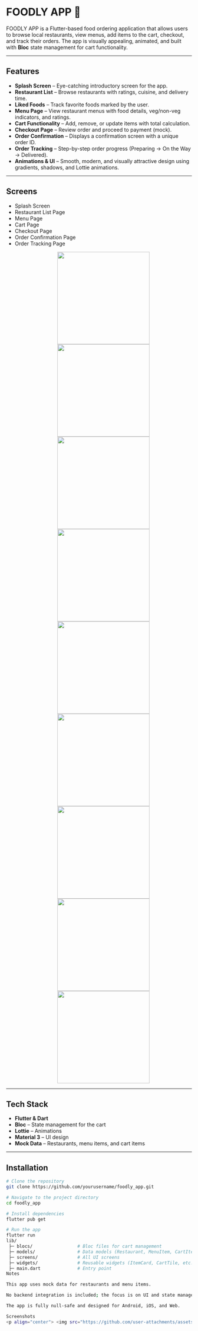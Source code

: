 # FOODLY APP 🍔

FOODLY APP is a Flutter-based food ordering application that allows users to browse local restaurants, view menus, add items to the cart, checkout, and track their orders. The app is visually appealing, animated, and built with **Bloc** state management for cart functionality.

---

## Features

- **Splash Screen** – Eye-catching introductory screen for the app.  
- **Restaurant List** – Browse restaurants with ratings, cuisine, and delivery time.  
- **Liked Foods** – Track favorite foods marked by the user.  
- **Menu Page** – View restaurant menus with food details, veg/non-veg indicators, and ratings.  
- **Cart Functionality** – Add, remove, or update items with total calculation.  
- **Checkout Page** – Review order and proceed to payment (mock).  
- **Order Confirmation** – Displays a confirmation screen with a unique order ID.  
- **Order Tracking** – Step-by-step order progress (Preparing → On the Way → Delivered).  
- **Animations & UI** – Smooth, modern, and visually attractive design using gradients, shadows, and Lottie animations.

---

## Screens

- Splash Screen  
- Restaurant List Page  
- Menu Page  
- Cart Page  
- Checkout Page  
- Order Confirmation Page  
- Order Tracking Page
  <p align="center">
  <img src="images/splash_screen.jpg" width="250" />
  <img src="images/menu.jpg" width="250" />
  <img src="images/food_list.jpg" width="250" />
  <img src="images/food_details.jpg" width="250" />
  <img src="images/cart_page.jpg" width="250" />
  <img src="images/checkout.jpg" width="250" />
  <img src="images/order_confirmation.jpg" width="250" />
  <img src="images/order_tracking.jpg" width="250" />
  <img src="images/ui_showcase.jpg" width="250" />
</p>

---

## Tech Stack

- **Flutter & Dart**  
- **Bloc** – State management for the cart  
- **Lottie** – Animations  
- **Material 3** – UI design  
- **Mock Data** – Restaurants, menu items, and cart items  

---

## Installation

```bash
# Clone the repository
git clone https://github.com/yourusername/foodly_app.git

# Navigate to the project directory
cd foodly_app

# Install dependencies
flutter pub get

# Run the app
flutter run
lib/
 ├─ blocs/                 # Bloc files for cart management
 ├─ models/                # Data models (Restaurant, MenuItem, CartItem)
 ├─ screens/               # All UI screens
 ├─ widgets/               # Reusable widgets (ItemCard, CartTile, etc.)
 ├─ main.dart              # Entry point
Notes

This app uses mock data for restaurants and menu items.

No backend integration is included; the focus is on UI and state management.

The app is fully null-safe and designed for Android, iOS, and Web.

Screenshots
<p align="center"> <img src="https://github.com/user-attachments/assets/10a84b8c-d2cc-4a5f-a3a6-9deed312b79d" width="250" /> <img src="https://github.com/user-attachments/assets/326ae8e0-0b59-43c5-ae12-e49866051714" width="250" /> <img src="https://github.com/user-attachments/assets/7a9449a0-b9eb-466f-be2d-13ee40369f66" width="250" /> </p> <p align="center"> <img src="https://github.com/user-attachments/assets/ac1836d3-c0a6-4b17-98d0-3e6df9b24a81" width="250" /> <img src="https://github.com/user-attachments/assets/b754b322-1af5-471f-b6df-4479b870d1a2" width="250" /> <img src="https://github.com/user-attachments/assets/bfd3e122-f685-4bd8-8204-e615ac700aeb" width="250" /> </p> <p align="center"> <img src="https://github.com/user-attachments/assets/0c19d625-3a3d-4fe1-b1a4-c19b6dbd5e95" width="250" /> <img src="https://github.com/user-attachments/assets/26eb6bf0-bd47-49b3-a940-af4879716b10" width="250" /> <img src="https://github.com/user-attachments/assets/d08efee5-57f2-4de6-8b13-8e9fe7cf231e" width="250" /> </p> <p align="center"> <img src="https://github.com/user-attachments/assets/8684ccab-bfa7-4544-a3a0-0a3f420dac68" width="250" /> <img src="https://github.com/user-attachments/assets/ee758f7d-4833-4a98-9341-918a930a74df" width="250" /> </p> ```

